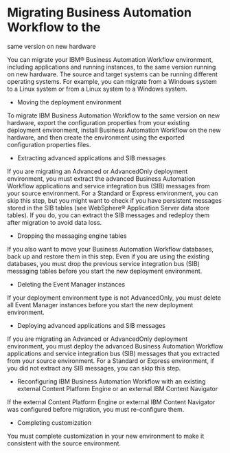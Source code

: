 # Migrating Business Automation Workflow to the
same version on new hardware

You can migrate your IBM® Business Automation Workflow
environment, including applications and running instances, to the same version running on new
hardware. The source and target systems can be running different operating systems. For example, you
can migrate from a Windows system to a Linux system or from a Linux system to a Windows system.

- Moving the deployment environment

To migrate IBM Business Automation Workflow to the same version on new hardware, export the configuration properties from your existing deployment environment, install Business Automation Workflow on the new hardware, and then create the environment using the exported configuration properties files.
- Extracting advanced applications and SIB messages

If you are migrating an Advanced or AdvancedOnly deployment environment, you must extract the advanced Business Automation Workflow applications and service integration bus (SIB) messages from your source environment. For a Standard or Express environment, you can skip this step, but you might want to check if you have persistent messages stored in the SIB tables (see  WebSphere® Application Server data store tables). If you do, you can extract the SIB messages and redeploy them after migration to avoid data loss.
- Dropping the messaging engine tables

If you also want to move your Business Automation Workflow databases, back up and restore them in this step. Even if you are using the existing databases, you must drop the previous service integration bus (SIB) messaging  tables before you start the new deployment environment.
- Deleting the Event Manager instances

If your deployment environment type is not AdvancedOnly, you must delete all Event Manager instances before you start the new deployment environment.
- Deploying advanced applications and SIB messages

If you are migrating an Advanced or AdvancedOnly deployment environment, you must deploy the advanced Business Automation Workflow applications and service integration bus (SIB) messages that you extracted from your source environment. For a Standard or Express environment, if you did not extract any SIB messages, you can skip this step.
- Reconfiguring IBM Business Automation Workflow with an existing external Content Platform Engine or an external IBM Content Navigator

If the external Content Platform Engine or external IBM Content Navigator was configured before migration, you must re-configure them.
- Completing customization

You must complete customization in your new environment to make it consistent with the source environment.